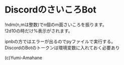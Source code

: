 # DiscordのさいころBot

!ndm(n,mは整数)でn個のm面さいころを振ります。  
!2d10の時だけ%表示がされます。

ipnbの方ではエラーが出るのでpyファイルで実行する。  
DiscordのBotのトークンは環境変数に入れておく必要あり

(c)Yumi-Amahane
